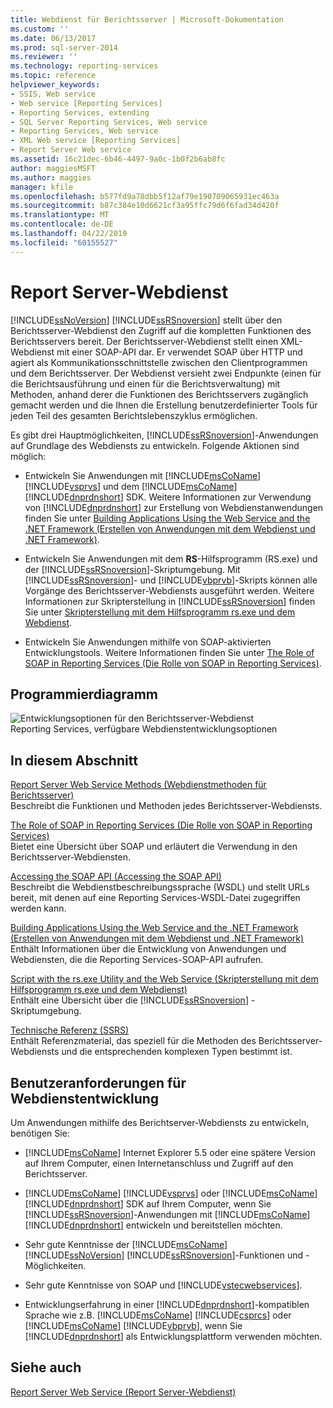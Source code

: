 ```yaml
---
title: Webdienst für Berichtsserver | Microsoft-Dokumentation
ms.custom: ''
ms.date: 06/13/2017
ms.prod: sql-server-2014
ms.reviewer: ''
ms.technology: reporting-services
ms.topic: reference
helpviewer_keywords:
- SSIS, Web service
- Web service [Reporting Services]
- Reporting Services, extending
- SQL Server Reporting Services, Web service
- Reporting Services, Web service
- XML Web service [Reporting Services]
- Report Server Web service
ms.assetid: 16c21dec-6b46-4497-9a0c-1b0f2b6ab8fc
author: maggiesMSFT
ms.author: maggies
manager: kfile
ms.openlocfilehash: b577fd9a78dbb5f12af79e190709065931ec463a
ms.sourcegitcommit: b87c384e10d6621cf3a95ffc79d6f6fad34d420f
ms.translationtype: MT
ms.contentlocale: de-DE
ms.lasthandoff: 04/22/2019
ms.locfileid: "60155527"
---
```

# <a name="report-server-web-service"></a>Report Server-Webdienst
  [!INCLUDE[ssNoVersion](../../includes/ssnoversion-md.md)] [!INCLUDE[ssRSnoversion](../../includes/ssrsnoversion-md.md)] stellt über den Berichtsserver-Webdienst den Zugriff auf die kompletten Funktionen des Berichtsservers bereit. Der Berichtsserver-Webdienst stellt einen XML-Webdienst mit einer SOAP-API dar. Er verwendet SOAP über HTTP und agiert als Kommunikationsschnittstelle zwischen den Clientprogrammen und dem Berichtsserver. Der Webdienst versieht zwei Endpunkte (einen für die Berichtsausführung und einen für die Berichtsverwaltung) mit Methoden, anhand derer die Funktionen des Berichtsservers zugänglich gemacht werden und die Ihnen die Erstellung benutzerdefinierter Tools für jeden Teil des gesamten Berichtslebenszyklus ermöglichen.  
  
 Es gibt drei Hauptmöglichkeiten, [!INCLUDE[ssRSnoversion](../../includes/ssrsnoversion-md.md)]-Anwendungen auf Grundlage des Webdiensts zu entwickeln. Folgende Aktionen sind möglich:  
  
-   Entwickeln Sie Anwendungen mit [!INCLUDE[msCoName](../../includes/msconame-md.md)] [!INCLUDE[vsprvs](../../includes/vsprvs-md.md)] und dem [!INCLUDE[msCoName](../../includes/msconame-md.md)] [!INCLUDE[dnprdnshort](../../includes/dnprdnshort-md.md)] SDK. Weitere Informationen zur Verwendung von [!INCLUDE[dnprdnshort](../../includes/dnprdnshort-md.md)] zur Erstellung von Webdienstanwendungen finden Sie unter [Building Applications Using the Web Service and the .NET Framework (Erstellen von Anwendungen mit dem Webdienst und .NET Framework)](../report-server-web-service/net-framework/building-applications-using-the-web-service-and-the-net-framework.md).  
  
-   Entwickeln Sie Anwendungen mit dem **RS**-Hilfsprogramm (RS.exe) und der [!INCLUDE[ssRSnoversion](../../includes/ssrsnoversion-md.md)]-Skriptumgebung. Mit [!INCLUDE[ssRSnoversion](../../includes/ssrsnoversion-md.md)]- und [!INCLUDE[vbprvb](../../includes/vbprvb-md.md)]-Skripts können alle Vorgänge des Berichtsserver-Webdiensts ausgeführt werden. Weitere Informationen zur Skripterstellung in [!INCLUDE[ssRSnoversion](../../includes/ssrsnoversion-md.md)] finden Sie unter [Skripterstellung mit dem Hilfsprogramm rs.exe und dem Webdienst](../tools/script-with-the-rs-exe-utility-and-the-web-service.md).  
  
-   Entwickeln Sie Anwendungen mithilfe von SOAP-aktivierten Entwicklungstools. Weitere Informationen finden Sie unter [The Role of SOAP in Reporting Services (Die Rolle von SOAP in Reporting Services)](../report-server-web-service/the-role-of-soap-in-reporting-services.md).  
  
## <a name="programming-diagram"></a>Programmierdiagramm  
 ![Entwicklungsoptionen für den Berichtsserver-Webdienst](../../../2014/reporting-services/media/reportserviceswebserviceprog-01.gif "Report Server Web service development options")  
Reporting Services, verfügbare Webdienstentwicklungsoptionen  
  
## <a name="in-this-section"></a>In diesem Abschnitt  
 [Report Server Web Service Methods (Webdienstmethoden für Berichtsserver)](../report-server-web-service/methods/report-server-web-service-methods.md)  
 Beschreibt die Funktionen und Methoden jedes Berichtsserver-Webdiensts.  
  
 [The Role of SOAP in Reporting Services (Die Rolle von SOAP in Reporting Services)](../report-server-web-service/the-role-of-soap-in-reporting-services.md)  
 Bietet eine Übersicht über SOAP und erläutert die Verwendung in den Berichtsserver-Webdiensten.  
  
 [Accessing the SOAP API (Accessing the SOAP API)](../report-server-web-service/accessing-the-soap-api.md)  
 Beschreibt die Webdienstbeschreibungssprache (WSDL) und stellt URLs bereit, mit denen auf eine Reporting Services-WSDL-Datei zugegriffen werden kann.  
  
 [Building Applications Using the Web Service and the .NET Framework (Erstellen von Anwendungen mit dem Webdienst und .NET Framework)](../report-server-web-service/net-framework/building-applications-using-the-web-service-and-the-net-framework.md)  
 Enthält Informationen über die Entwicklung von Anwendungen und Webdiensten, die die Reporting Services-SOAP-API aufrufen.  
  
 [Script with the rs.exe Utility and the Web Service (Skripterstellung mit dem Hilfsprogramm rs.exe und dem Webdienst)](../tools/script-with-the-rs-exe-utility-and-the-web-service.md)  
 Enthält eine Übersicht über die [!INCLUDE[ssRSnoversion](../../includes/ssrsnoversion-md.md)] -Skriptumgebung.  
  
 [Technische Referenz (SSRS)](../../../2014/reporting-services/technical-reference-ssrs.md)  
 Enthält Referenzmaterial, das speziell für die Methoden des Berichtsserver-Webdiensts und die entsprechenden komplexen Typen bestimmt ist.  
  
## <a name="user-requirements-for-web-service-development"></a>Benutzeranforderungen für Webdienstentwicklung  
 Um Anwendungen mithilfe des Berichtserver-Webdiensts zu entwickeln, benötigen Sie:  
  
-   [!INCLUDE[msCoName](../../includes/msconame-md.md)] Internet Explorer 5.5 oder eine spätere Version auf Ihrem Computer, einen Internetanschluss und Zugriff auf den Berichtsserver.  
  
-   [!INCLUDE[msCoName](../../includes/msconame-md.md)] [!INCLUDE[vsprvs](../../includes/vsprvs-md.md)] oder [!INCLUDE[msCoName](../../includes/msconame-md.md)] [!INCLUDE[dnprdnshort](../../includes/dnprdnshort-md.md)] SDK auf Ihrem Computer, wenn Sie [!INCLUDE[ssRSnoversion](../../includes/ssrsnoversion-md.md)]-Anwendungen mit [!INCLUDE[msCoName](../../includes/msconame-md.md)] [!INCLUDE[dnprdnshort](../../includes/dnprdnshort-md.md)] entwickeln und bereitstellen möchten.  
  
-   Sehr gute Kenntnisse der [!INCLUDE[msCoName](../../includes/msconame-md.md)] [!INCLUDE[ssNoVersion](../../includes/ssnoversion-md.md)] [!INCLUDE[ssRSnoversion](../../includes/ssrsnoversion-md.md)]-Funktionen und -Möglichkeiten.  
  
-   Sehr gute Kenntnisse von SOAP und [!INCLUDE[vstecwebservices](../../includes/vstecwebservices-md.md)].  
  
-   Entwicklungserfahrung in einer [!INCLUDE[dnprdnshort](../../includes/dnprdnshort-md.md)]-kompatiblen Sprache wie z.B. [!INCLUDE[msCoName](../../includes/msconame-md.md)] [!INCLUDE[csprcs](../../includes/csprcs-md.md)] oder [!INCLUDE[msCoName](../../includes/msconame-md.md)] [!INCLUDE[vbprvb](../../includes/vbprvb-md.md)], wenn Sie [!INCLUDE[dnprdnshort](../../includes/dnprdnshort-md.md)] als Entwicklungsplattform verwenden möchten.  
  
## <a name="see-also"></a>Siehe auch  
 [Report Server Web Service (Report Server-Webdienst)](../report-server-web-service/report-server-web-service.md)  
  
  
